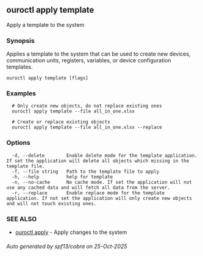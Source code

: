 ## ouroctl apply template

Apply a template to the system

### Synopsis

Applies a template to the system that can be used to create new devices, communication units, registers, variables, or device configuration templates.

```
ouroctl apply template [flags]
```

### Examples

```
  # Only create new objects, do not replace existing ones
  ouroctl apply template --file all_in_one.xlsx

  # Create or replace existing objects
  ouroctl apply template --file all_in_one.xlsx --replace
```

### Options

```
  -d, --delete        Enable delete mode for the template application. If set the application will delete all objects which missing in the template file.
  -f, --file string   Path to the template file to apply
  -h, --help          help for template
  -n, --no-cache      No cache mode. If set the application will not use any cached data and will fetch all data from the server.
  -r, --replace       Enable replace mode for the template application. If not set the application will only create new objects and will not touch existing ones.
```

### SEE ALSO

* [ouroctl apply](ouroctl_apply.md)	 - Apply changes to the system

###### Auto generated by spf13/cobra on 25-Oct-2025
